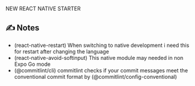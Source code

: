 NEW REACT NATIVE STARTER


## ✍️ Notes

- (react-native-restart) When switching to native development i need this for restart after changing the language 
- (react-native-avoid-softinput) This native module may needed in non Expo Go mode
- (@commitlint/cli) commitlint checks if your commit messages meet the conventional commit format by (@commitlint/config-conventional)